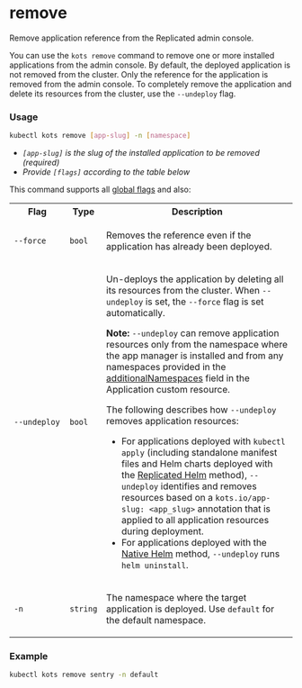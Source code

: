 # remove

Remove application reference from the Replicated admin console.

You can use the `kots remove` command to remove one or more installed applications from the admin console.
By default, the deployed application is not removed from the cluster. Only the reference for the application is removed from the admin console. To completely remove the application and delete its resources from the cluster, use the `--undeploy` flag.

### Usage
```bash
kubectl kots remove [app-slug] -n [namespace]
```
* _`[app-slug]` is the slug of the installed application to be removed (required)_
* _Provide `[flags]` according to the table below_

This command supports all [global flags](kots-cli-global-flags) and also:

<table>
  <tr>
    <th width="20%">Flag</th>
    <th width="10%">Type</th>
    <th width="70%">Description</th>
  </tr>
  <tr>
    <td><code>--force</code></td>
    <td><code>bool</code></td>
    <td>
      <p>Removes the reference even if the application has already been deployed.</p>
    </td>
  </tr>
  <tr>
    <td><code>--undeploy</code></td>
    <td><code>bool</code></td>
    <td>
      <p>Un-deploys the application by deleting all its resources from the cluster. When <code>--undeploy</code> is set, the <code>--force</code> flag is set automatically.</p>
      <p><strong>Note:</strong> <code>--undeploy</code> can remove application resources only from the namespace where the app manager is installed and from any namespaces provided in the <a href="custom-resource-application#additionalnamespaces">additionalNamespaces</a> field in the Application custom resource.</p>
      <p>The following describes how <code>--undeploy</code> removes application resources:</p>
      <ul>
        <li>For applications deployed with <code>kubectl apply</code> (including standalone manifest files and Helm charts deployed with the <a href="/vendor/helm-overview#replicated-helm">Replicated Helm</a> method), <code>--undeploy</code> identifies and removes resources based on a <code>kots.io/app-slug: &lt;app_slug&gt;</code> annotation that is applied to all application resources during deployment. </li>
        <li>For applications deployed with the <a href="/vendor/helm-overview#native">Native Helm</a> method, <code>--undeploy</code> runs <code>helm uninstall</code>.</li>
      </ul>  
      </td>
  </tr>
  <tr>
    <td><code>-n</code></td>
    <td><code>string</code></td>
    <td><p>The namespace where the target application is deployed. Use <code>default</code> for the default namespace.</p></td>
  </tr>
</table>

### Example
```bash
kubectl kots remove sentry -n default
```
